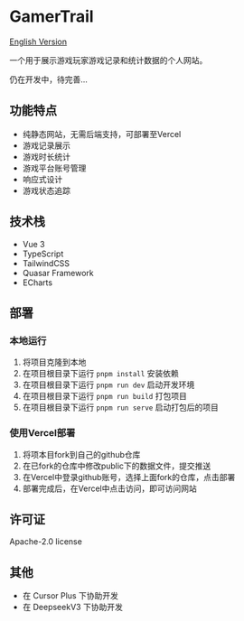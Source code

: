 # GamerTrail

[English Version](README_EN.md)

一个用于展示游戏玩家游戏记录和统计数据的个人网站。

仍在开发中，待完善...

## 功能特点

- 纯静态网站，无需后端支持，可部署至Vercel
- 游戏记录展示
- 游戏时长统计
- 游戏平台账号管理
- 响应式设计
- 游戏状态追踪

## 技术栈

- Vue 3
- TypeScript
- TailwindCSS
- Quasar Framework
- ECharts

## 部署

### 本地运行

1. 将项目克隆到本地
2. 在项目根目录下运行 `pnpm install` 安装依赖
3. 在项目根目录下运行 `pnpm run dev` 启动开发环境
4. 在项目根目录下运行 `pnpm run build` 打包项目
5. 在项目根目录下运行 `pnpm run serve` 启动打包后的项目

### 使用Vercel部署

1. 将项本目fork到自己的github仓库
2. 在已fork的仓库中修改public下的数据文件，提交推送
3. 在Vercel中登录github账号，选择上面fork的仓库，点击部署
4. 部署完成后，在Vercel中点击访问，即可访问网站

## 许可证

Apache-2.0 license

## 其他

- 在 Cursor Plus 下协助开发
- 在 DeepseekV3 下协助开发
